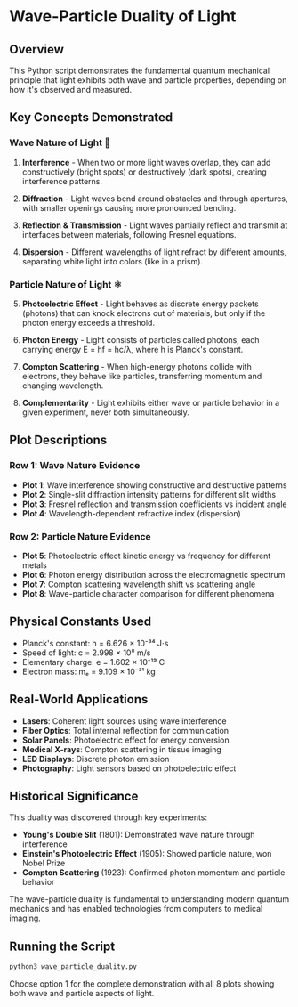 # Wave-Particle Duality of Light

## Overview

This Python script demonstrates the fundamental quantum mechanical principle that light exhibits both wave and particle properties, depending on how it's observed and measured.

## Key Concepts Demonstrated

### Wave Nature of Light 🌊

1. **Interference** - When two or more light waves overlap, they can add constructively (bright spots) or destructively (dark spots), creating interference patterns.

2. **Diffraction** - Light waves bend around obstacles and through apertures, with smaller openings causing more pronounced bending.

3. **Reflection & Transmission** - Light waves partially reflect and transmit at interfaces between materials, following Fresnel equations.

4. **Dispersion** - Different wavelengths of light refract by different amounts, separating white light into colors (like in a prism).

### Particle Nature of Light ⚛️

5. **Photoelectric Effect** - Light behaves as discrete energy packets (photons) that can knock electrons out of materials, but only if the photon energy exceeds a threshold.

6. **Photon Energy** - Light consists of particles called photons, each carrying energy E = hf = hc/λ, where h is Planck's constant.

7. **Compton Scattering** - When high-energy photons collide with electrons, they behave like particles, transferring momentum and changing wavelength.

8. **Complementarity** - Light exhibits either wave or particle behavior in a given experiment, never both simultaneously.

## Plot Descriptions

### Row 1: Wave Nature Evidence
- **Plot 1**: Wave interference showing constructive and destructive patterns
- **Plot 2**: Single-slit diffraction intensity patterns for different slit widths  
- **Plot 3**: Fresnel reflection and transmission coefficients vs incident angle
- **Plot 4**: Wavelength-dependent refractive index (dispersion)

### Row 2: Particle Nature Evidence
- **Plot 5**: Photoelectric effect kinetic energy vs frequency for different metals
- **Plot 6**: Photon energy distribution across the electromagnetic spectrum
- **Plot 7**: Compton scattering wavelength shift vs scattering angle
- **Plot 8**: Wave-particle character comparison for different phenomena

## Physical Constants Used

- Planck's constant: h = 6.626 × 10⁻³⁴ J⋅s
- Speed of light: c = 2.998 × 10⁸ m/s  
- Elementary charge: e = 1.602 × 10⁻¹⁹ C
- Electron mass: mₑ = 9.109 × 10⁻³¹ kg

## Real-World Applications

- **Lasers**: Coherent light sources using wave interference
- **Fiber Optics**: Total internal reflection for communication
- **Solar Panels**: Photoelectric effect for energy conversion
- **Medical X-rays**: Compton scattering in tissue imaging
- **LED Displays**: Discrete photon emission
- **Photography**: Light sensors based on photoelectric effect

## Historical Significance

This duality was discovered through key experiments:
- **Young's Double Slit** (1801): Demonstrated wave nature through interference
- **Einstein's Photoelectric Effect** (1905): Showed particle nature, won Nobel Prize
- **Compton Scattering** (1923): Confirmed photon momentum and particle behavior

The wave-particle duality is fundamental to understanding modern quantum mechanics and has enabled technologies from computers to medical imaging.

## Running the Script

```bash
python3 wave_particle_duality.py
```

Choose option 1 for the complete demonstration with all 8 plots showing both wave and particle aspects of light.